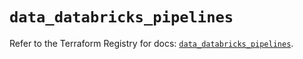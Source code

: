 # `data_databricks_pipelines`

Refer to the Terraform Registry for docs: [`data_databricks_pipelines`](https://registry.terraform.io/providers/databricks/databricks/1.36.1/docs/data-sources/pipelines).
